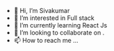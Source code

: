 - 👋 Hi, I’m Sivakumar
- 👀 I’m interested in Full stack
- 🌱 I’m currently learning React Js
- 💞️ I’m looking to collaborate on .
- 📫 How to reach me ...

<!---
sivathetechie/sivathetechie is a ✨ special ✨ repository because its `README.md` (this file) appears on your GitHub profile.
You can click the Preview link to take a look at your changes.
--->
